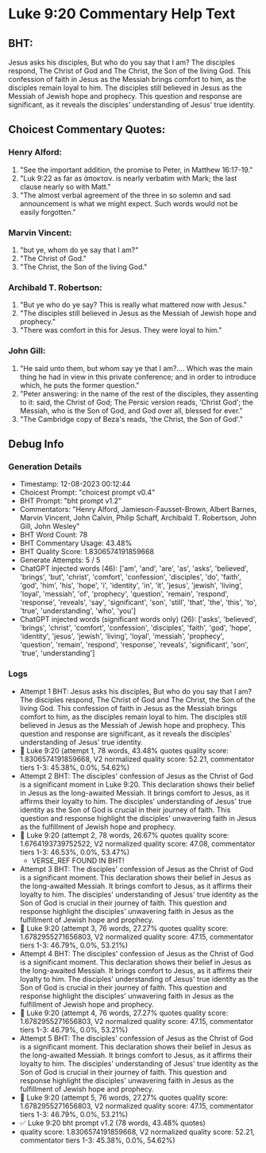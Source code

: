 # Luke 9:20 Commentary Help Text

## BHT:
Jesus asks his disciples, But who do you say that I am? The disciples respond, The Christ of God and The Christ, the Son of the living God. This confession of faith in Jesus as the Messiah brings comfort to him, as the disciples remain loyal to him. The disciples still believed in Jesus as the Messiah of Jewish hope and prophecy. This question and response are significant, as it reveals the disciples' understanding of Jesus' true identity.

## Choicest Commentary Quotes:
### Henry Alford:
1. "See the important addition, the promise to Peter, in Matthew 16:17-19."
2. "Luk 9:22 as far as ἀποκταν. is nearly verbatim with Mark; the last clause nearly so with Matt."
3. "The almost verbal agreement of the three in so solemn and sad announcement is what we might expect. Such words would not be easily forgotten."

### Marvin Vincent:
1. "but ye, whom do ye say that I am?"
2. "The Christ of God."
3. "The Christ, the Son of the living God."

### Archibald T. Robertson:
1. "But ye who do ye say? This is really what mattered now with Jesus."
2. "The disciples still believed in Jesus as the Messiah of Jewish hope and prophecy."
3. "There was comfort in this for Jesus. They were loyal to him."

### John Gill:
1. "He said unto them, but whom say ye that I am?.... Which was the main thing he had in view in this private conference; and in order to introduce which, he puts the former question." 
2. "Peter answering: in the name of the rest of the disciples, they assenting to it:
said, the Christ of God; The Persic version reads, 'Christ God'; the Messiah, who is the Son of God, and God over all, blessed for ever."
3. "The Cambridge copy of Beza's reads, 'the Christ, the Son of God'."


## Debug Info
### Generation Details
- Timestamp: 12-08-2023 00:12:44
- Choicest Prompt: "choicest prompt v0.4"
- BHT Prompt: "bht prompt v1.2"
- Commentators: "Henry Alford, Jamieson-Fausset-Brown, Albert Barnes, Marvin Vincent, John Calvin, Philip Schaff, Archibald T. Robertson, John Gill, John Wesley"
- BHT Word Count: 78
- BHT Commentary Usage: 43.48%
- BHT Quality Score: 1.8306574191859668
- Generate Attempts: 5 / 5
- ChatGPT injected words (46):
	['am', 'and', 'are', 'as', 'asks', 'believed', 'brings', 'but', 'christ', 'comfort', 'confession', 'disciples', 'do', 'faith', 'god', 'him', 'his', 'hope', 'i', 'identity', 'in', 'it', 'jesus', 'jewish', 'living', 'loyal', 'messiah', 'of', 'prophecy', 'question', 'remain', 'respond', 'response', 'reveals', 'say', 'significant', 'son', 'still', 'that', 'the', 'this', 'to', 'true', 'understanding', 'who', 'you']
- ChatGPT injected words (significant words only) (26):
	['asks', 'believed', 'brings', 'christ', 'comfort', 'confession', 'disciples', 'faith', 'god', 'hope', 'identity', 'jesus', 'jewish', 'living', 'loyal', 'messiah', 'prophecy', 'question', 'remain', 'respond', 'response', 'reveals', 'significant', 'son', 'true', 'understanding']

### Logs
- Attempt 1 BHT: Jesus asks his disciples, But who do you say that I am? The disciples respond, The Christ of God and The Christ, the Son of the living God. This confession of faith in Jesus as the Messiah brings comfort to him, as the disciples remain loyal to him. The disciples still believed in Jesus as the Messiah of Jewish hope and prophecy. This question and response are significant, as it reveals the disciples' understanding of Jesus' true identity.
- 🔄 Luke 9:20 (attempt 1, 78 words, 43.48% quotes quality score: 1.8306574191859668, V2 normalized quality score: 52.21, commentator tiers 1-3: 45.38%, 0.0%, 54.62%)
- Attempt 2 BHT: The disciples' confession of Jesus as the Christ of God is a significant moment in Luke 9:20. This declaration shows their belief in Jesus as the long-awaited Messiah. It brings comfort to Jesus, as it affirms their loyalty to him. The disciples' understanding of Jesus' true identity as the Son of God is crucial in their journey of faith. This question and response highlight the disciples' unwavering faith in Jesus as the fulfillment of Jewish hope and prophecy.
- 🔄 Luke 9:20 (attempt 2, 78 words, 26.67% quotes quality score: 1.6764193739752522, V2 normalized quality score: 47.08, commentator tiers 1-3: 46.53%, 0.0%, 53.47%) 
	- VERSE_REF FOUND IN BHT!
- Attempt 3 BHT: The disciples' confession of Jesus as the Christ of God is a significant moment. This declaration shows their belief in Jesus as the long-awaited Messiah. It brings comfort to Jesus, as it affirms their loyalty to him. The disciples' understanding of Jesus' true identity as the Son of God is crucial in their journey of faith. This question and response highlight the disciples' unwavering faith in Jesus as the fulfillment of Jewish hope and prophecy.
- 🔄 Luke 9:20 (attempt 3, 76 words, 27.27% quotes quality score: 1.6782955271656803, V2 normalized quality score: 47.15, commentator tiers 1-3: 46.79%, 0.0%, 53.21%)
- Attempt 4 BHT: The disciples' confession of Jesus as the Christ of God is a significant moment. This declaration shows their belief in Jesus as the long-awaited Messiah. It brings comfort to Jesus, as it affirms their loyalty to him. The disciples' understanding of Jesus' true identity as the Son of God is crucial in their journey of faith. This question and response highlight the disciples' unwavering faith in Jesus as the fulfillment of Jewish hope and prophecy.
- 🔄 Luke 9:20 (attempt 4, 76 words, 27.27% quotes quality score: 1.6782955271656803, V2 normalized quality score: 47.15, commentator tiers 1-3: 46.79%, 0.0%, 53.21%)
- Attempt 5 BHT: The disciples' confession of Jesus as the Christ of God is a significant moment. This declaration shows their belief in Jesus as the long-awaited Messiah. It brings comfort to Jesus, as it affirms their loyalty to him. The disciples' understanding of Jesus' true identity as the Son of God is crucial in their journey of faith. This question and response highlight the disciples' unwavering faith in Jesus as the fulfillment of Jewish hope and prophecy.
- 🔄 Luke 9:20 (attempt 5, 76 words, 27.27% quotes quality score: 1.6782955271656803, V2 normalized quality score: 47.15, commentator tiers 1-3: 46.79%, 0.0%, 53.21%)
- ✅ Luke 9:20 bht prompt v1.2 (78 words, 43.48% quotes)
- quality score: 1.8306574191859668, V2 normalized quality score: 52.21, commentator tiers 1-3: 45.38%, 0.0%, 54.62%)